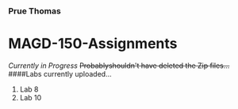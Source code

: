### Prue Thomas
# MAGD-150-Assignments
*Currently in Progress*
~~Probablyshouldn't have deleted the Zip files...~~
####Labs currently uploaded...
1. Lab 8
2. Lab 10
